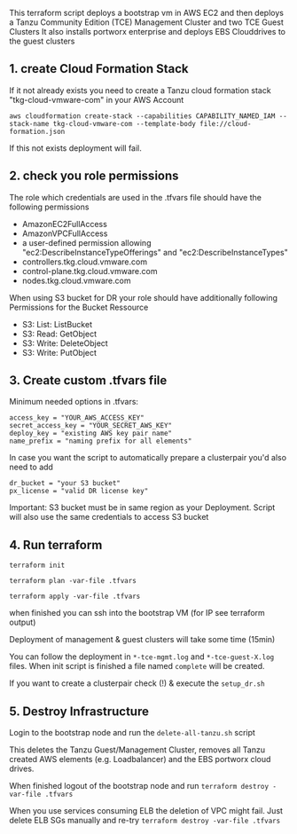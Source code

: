 This terraform script deploys a bootstrap vm in AWS EC2 and then deploys a Tanzu Community Edition (TCE) Management Cluster and two TCE Guest Clusters
It also installs portworx enterprise and deploys EBS Clouddrives to the guest clusters

## 1. create Cloud Formation Stack
If it not already exists you need to create a Tanzu cloud formation stack "tkg-cloud-vmware-com" in your AWS Account 

`aws cloudformation create-stack --capabilities CAPABILITY_NAMED_IAM --stack-name tkg-cloud-vmware-com --template-body file://cloud-formation.json`

If this not exists deployment will fail.

## 2. check you role permissions
The role which credentials are used in the .tfvars file should have the following permissions
* AmazonEC2FullAccess
* AmazonVPCFullAccess
* a user-defined permission allowing "ec2:DescribeInstanceTypeOfferings" and "ec2:DescribeInstanceTypes"
* controllers.tkg.cloud.vmware.com 
* control-plane.tkg.cloud.vmware.com 
* nodes.tkg.cloud.vmware.com 

When using S3 bucket for DR your role should have additionally following Permissions for the Bucket Ressource
* S3: List: ListBucket
* S3: Read: GetObject
* S3: Write: DeleteObject
* S3: Write: PutObject

## 3. Create custom .tfvars file
Minimum needed options in .tfvars:

```
access_key = "YOUR_AWS_ACCESS_KEY"
secret_access_key = "YOUR_SECRET_AWS_KEY"
deploy_key = "existing AWS key pair name"
name_prefix = "naming prefix for all elements"
```

In case you want the script to automatically prepare a clusterpair you'd also need to add

```
dr_bucket = "your S3 bucket"
px_license = "valid DR license key"
```

Important: S3 bucket must be in same region as your Deployment. Script will also use the same credentials to access S3 bucket

## 4. Run terraform
`terraform init`

`terraform plan -var-file .tfvars`

`terraform apply -var-file .tfvars`

when finished you can ssh into the bootstrap VM (for IP see terraform output)

Deployment of management & guest clusters will take some time (15min)

You can follow the deployment in `*-tce-mgmt.log` and `*-tce-guest-X.log` files. When init script is finished a file named `complete` will be created. 

If you want to create a clusterpair check (!) & execute the `setup_dr.sh`

## 5. Destroy Infrastructure
Login to the bootstrap node and run the `delete-all-tanzu.sh` script

This deletes the Tanzu Guest/Management Cluster, removes all Tanzu created AWS elements (e.g. Loadbalancer) and the EBS portworx cloud drives.

When finished logout of the bootstrap node and run `terraform destroy -var-file .tfvars`

When you use services consuming ELB the deletion of VPC might fail. Just delete ELB SGs manually and re-try `terraform destroy -var-file .tfvars`


